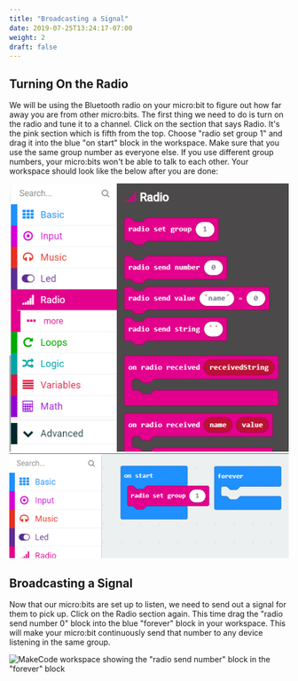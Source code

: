 ```yaml
---
title: "Broadcasting a Signal"
date: 2019-07-25T13:24:17-07:00
weight: 2
draft: false
---
```


## Turning On the Radio

We will be using the Bluetooth radio on your micro:bit to figure out how far away you are from other micro:bits. The first thing we need to do is turn on the radio and tune it to a channel. Click on the section that says Radio. It's the pink section which is fifth from the top. Choose "radio set group 1" and drag it into the blue "on start" block in the workspace. Make sure that you use the same group number as everyone else. If you use different group numbers, your micro:bits won't be able to talk to each other. Your workspace should look like the below after you are done:

![MakeCode menu showing the Radio section selected](./img/radioMenu.png)
![MakeCode workspace showing the "radio set group" block in the "on start" block](./img/setRadioGroup.png)

## Broadcasting a Signal

Now that our micro:bits are set up to listen, we need to send out a signal for them to pick up. Click on the Radio section again. This time drag the "radio send number 0" block into the blue "forever" block in your workspace. This will make your micro:bit continuously send that number to any device listening in the same group.

![MakeCode workspace showing the "radio send number" block in the "forever" block](../img/radioSendNumber.png)